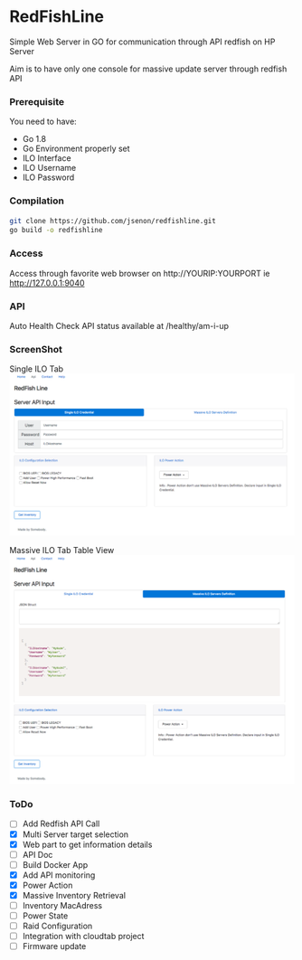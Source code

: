 # RedFishLine

Simple Web Server in GO for communication through API redfish on HP Server

Aim is to have only one console for massive update server through redfish API

### Prerequisite

You need to have:

* Go 1.8
* Go Environment properly set
* ILO Interface
* ILO Username
* ILO Password

### Compilation

```sh
git clone https://github.com/jsenon/redfishline.git
go build -o redfishline
```

### Access

Access through favorite web browser on http://YOURIP:YOURPORT ie http://127.0.0.1:9040


### API

Auto Health Check API status available at /healthy/am-i-up

### ScreenShot

Single ILO Tab
![Alt text](/img/SingleILO.png?raw=true "SingleILO")

Massive ILO Tab Table View
![Alt text](/img/MassiveILO.png?raw=true "MassiveILO")

### ToDo

- [ ] Add Redfish API Call
- [x] Multi Server target selection
- [x] Web part to get information details
- [ ] API Doc
- [ ] Build Docker App
- [x] Add API monitoring
- [x] Power Action
- [x] Massive Inventory Retrieval
- [ ] Inventory MacAdress
- [ ] Power State
- [ ] Raid Configuration
- [ ] Integration with cloudtab project
- [ ] Firmware update
